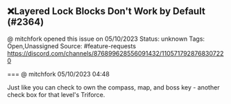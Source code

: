 ## ❌Layered Lock Blocks Don't Work by Default (#2364)
@ mitchfork opened this issue on 05/10/2023
Status: unknown
Tags: Open,Unassigned
Source: #feature-requests https://discord.com/channels/876899628556091432/1105717928768307220


=== @ mitchfork 05/10/2023 04:48

Just like you can check to own the compass, map, and boss key - another check box for that level's Triforce.
